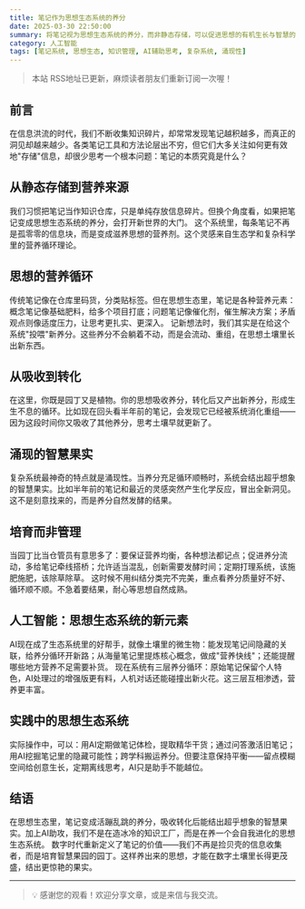 ```yaml
---
title: 笔记作为思想生态系统的养分
date: 2025-03-30 22:50:00
summary: 将笔记视为思想生态系统的养分，而非静态存储，可以促进思想的有机生长与智慧的自然涌现
category: 人工智能
tags: [笔记系统, 思想生态, 知识管理, AI辅助思考, 复杂系统, 涌现性]
---
```


> 本站 RSS地址已更新，麻烦读者朋友们重新订阅一次喔！

## 前言

在信息洪流的时代，我们不断收集知识碎片，却常常发现笔记越积越多，而真正的洞见却越来越少。各类笔记工具和方法论层出不穷，但它们大多关注如何更有效地"存储"信息，却很少思考一个根本问题：笔记的本质究竟是什么？

## 从静态存储到营养来源

我们习惯把笔记当作知识仓库，只是单纯存放信息碎片。但换个角度看，如果把笔记变成思想生态系统的养分，会打开新世界的大门。
这个系统里，每条笔记不再是孤零零的信息块，而是变成滋养思想的营养剂。这个灵感来自生态学和复杂科学里的营养循环理论。

## 思想的营养循环

传统笔记像在仓库里码货，分类贴标签。但在思想生态里，笔记是各种营养元素：概念笔记像基础肥料，给多个项目打底；问题笔记像催化剂，催生解决方案；矛盾观点则像适度压力，让思考更扎实、更深入。
记新想法时，我们其实是在给这个系统"投喂"新养分。这些养分不会躺着不动，而是会流动、重组，在思想土壤里长出新东西。

## 从吸收到转化

在这里，你既是园丁又是植物。你的思想吸收养分，转化后又产出新养分，形成生生不息的循环。比如现在回头看半年前的笔记，会发现它已经被系统消化重组——因为这段时间你又吸收了其他养分，思考土壤早就更新了。

## 涌现的智慧果实

复杂系统最神奇的特点就是涌现性。当养分充足循环顺畅时，系统会结出超乎想象的智慧果实。比如半年前的笔记和最近的灵感突然产生化学反应，冒出全新洞见。这不是刻意找来的，而是养分自然发酵的结果。

## 培育而非管理

当园丁比当仓管员有意思多了：要保证营养均衡，各种想法都记点；促进养分流动，多给笔记牵线搭桥；允许适当混乱，创新需要发酵时间；定期打理系统，该施肥施肥，该除草除草。
这时候不用纠结分类完不完美，重点看养分质量好不好、循环顺不顺。不急着要结果，耐心等思想自然成熟。

## 人工智能：思想生态系统的新元素

AI现在成了生态系统里的好帮手，就像土壤里的微生物：能发现笔记间隐藏的关联，给养分循环开新路；从海量笔记里提炼核心概念，做成"营养快线"；还能提醒哪些地方营养不足需要补货。
现在系统有三层养分循环：原始笔记保留个人特色，AI处理过的增强版更有料，人机对话还能碰撞出新火花。这三层互相渗透，营养更丰富。

## 实践中的思想生态系统

实际操作中，可以：用AI定期做笔记体检，提取精华干货；通过问答激活旧笔记；用AI挖掘笔记里的隐藏可能性；跨学科搬运养分。但要注意保持平衡——留点模糊空间给创意生长，定期离线思考，AI只是助手不能越位。

## 结语

在思想生态里，笔记变成活蹦乱跳的养分，吸收转化后能结出超乎想象的智慧果实。加上AI助攻，我们不是在造冰冷的知识工厂，而是在养一个会自我进化的思想生态系统。
数字时代重新定义了笔记的价值——我们不再是捡贝壳的信息收集者，而是培育智慧果园的园丁。这样养出来的思想，才能在数字土壤里长得更茂盛，结出更惊艳的果实。

---

> 💡 感谢您的观看！欢迎分享文章，或是来信与我交流。
